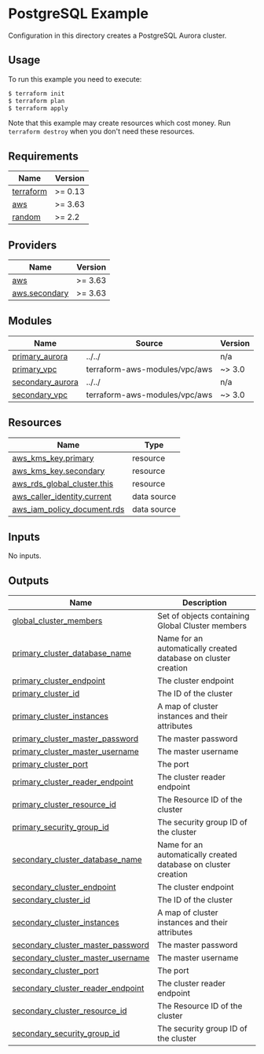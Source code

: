 # PostgreSQL Example

Configuration in this directory creates a PostgreSQL Aurora cluster.

## Usage

To run this example you need to execute:

```bash
$ terraform init
$ terraform plan
$ terraform apply
```

Note that this example may create resources which cost money. Run `terraform destroy` when you don't need these resources.

<!-- BEGINNING OF PRE-COMMIT-TERRAFORM DOCS HOOK -->
## Requirements

| Name | Version |
|------|---------|
| <a name="requirement_terraform"></a> [terraform](#requirement\_terraform) | >= 0.13 |
| <a name="requirement_aws"></a> [aws](#requirement\_aws) | >= 3.63 |
| <a name="requirement_random"></a> [random](#requirement\_random) | >= 2.2 |

## Providers

| Name | Version |
|------|---------|
| <a name="provider_aws"></a> [aws](#provider\_aws) | >= 3.63 |
| <a name="provider_aws.secondary"></a> [aws.secondary](#provider\_aws.secondary) | >= 3.63 |

## Modules

| Name | Source | Version |
|------|--------|---------|
| <a name="module_primary_aurora"></a> [primary\_aurora](#module\_primary\_aurora) | ../../ | n/a |
| <a name="module_primary_vpc"></a> [primary\_vpc](#module\_primary\_vpc) | terraform-aws-modules/vpc/aws | ~> 3.0 |
| <a name="module_secondary_aurora"></a> [secondary\_aurora](#module\_secondary\_aurora) | ../../ | n/a |
| <a name="module_secondary_vpc"></a> [secondary\_vpc](#module\_secondary\_vpc) | terraform-aws-modules/vpc/aws | ~> 3.0 |

## Resources

| Name | Type |
|------|------|
| [aws_kms_key.primary](https://registry.terraform.io/providers/hashicorp/aws/latest/docs/resources/kms_key) | resource |
| [aws_kms_key.secondary](https://registry.terraform.io/providers/hashicorp/aws/latest/docs/resources/kms_key) | resource |
| [aws_rds_global_cluster.this](https://registry.terraform.io/providers/hashicorp/aws/latest/docs/resources/rds_global_cluster) | resource |
| [aws_caller_identity.current](https://registry.terraform.io/providers/hashicorp/aws/latest/docs/data-sources/caller_identity) | data source |
| [aws_iam_policy_document.rds](https://registry.terraform.io/providers/hashicorp/aws/latest/docs/data-sources/iam_policy_document) | data source |

## Inputs

No inputs.

## Outputs

| Name | Description |
|------|-------------|
| <a name="output_global_cluster_members"></a> [global\_cluster\_members](#output\_global\_cluster\_members) | Set of objects containing Global Cluster members |
| <a name="output_primary_cluster_database_name"></a> [primary\_cluster\_database\_name](#output\_primary\_cluster\_database\_name) | Name for an automatically created database on cluster creation |
| <a name="output_primary_cluster_endpoint"></a> [primary\_cluster\_endpoint](#output\_primary\_cluster\_endpoint) | The cluster endpoint |
| <a name="output_primary_cluster_id"></a> [primary\_cluster\_id](#output\_primary\_cluster\_id) | The ID of the cluster |
| <a name="output_primary_cluster_instances"></a> [primary\_cluster\_instances](#output\_primary\_cluster\_instances) | A map of cluster instances and their attributes |
| <a name="output_primary_cluster_master_password"></a> [primary\_cluster\_master\_password](#output\_primary\_cluster\_master\_password) | The master password |
| <a name="output_primary_cluster_master_username"></a> [primary\_cluster\_master\_username](#output\_primary\_cluster\_master\_username) | The master username |
| <a name="output_primary_cluster_port"></a> [primary\_cluster\_port](#output\_primary\_cluster\_port) | The port |
| <a name="output_primary_cluster_reader_endpoint"></a> [primary\_cluster\_reader\_endpoint](#output\_primary\_cluster\_reader\_endpoint) | The cluster reader endpoint |
| <a name="output_primary_cluster_resource_id"></a> [primary\_cluster\_resource\_id](#output\_primary\_cluster\_resource\_id) | The Resource ID of the cluster |
| <a name="output_primary_security_group_id"></a> [primary\_security\_group\_id](#output\_primary\_security\_group\_id) | The security group ID of the cluster |
| <a name="output_secondary_cluster_database_name"></a> [secondary\_cluster\_database\_name](#output\_secondary\_cluster\_database\_name) | Name for an automatically created database on cluster creation |
| <a name="output_secondary_cluster_endpoint"></a> [secondary\_cluster\_endpoint](#output\_secondary\_cluster\_endpoint) | The cluster endpoint |
| <a name="output_secondary_cluster_id"></a> [secondary\_cluster\_id](#output\_secondary\_cluster\_id) | The ID of the cluster |
| <a name="output_secondary_cluster_instances"></a> [secondary\_cluster\_instances](#output\_secondary\_cluster\_instances) | A map of cluster instances and their attributes |
| <a name="output_secondary_cluster_master_password"></a> [secondary\_cluster\_master\_password](#output\_secondary\_cluster\_master\_password) | The master password |
| <a name="output_secondary_cluster_master_username"></a> [secondary\_cluster\_master\_username](#output\_secondary\_cluster\_master\_username) | The master username |
| <a name="output_secondary_cluster_port"></a> [secondary\_cluster\_port](#output\_secondary\_cluster\_port) | The port |
| <a name="output_secondary_cluster_reader_endpoint"></a> [secondary\_cluster\_reader\_endpoint](#output\_secondary\_cluster\_reader\_endpoint) | The cluster reader endpoint |
| <a name="output_secondary_cluster_resource_id"></a> [secondary\_cluster\_resource\_id](#output\_secondary\_cluster\_resource\_id) | The Resource ID of the cluster |
| <a name="output_secondary_security_group_id"></a> [secondary\_security\_group\_id](#output\_secondary\_security\_group\_id) | The security group ID of the cluster |
<!-- END OF PRE-COMMIT-TERRAFORM DOCS HOOK -->
